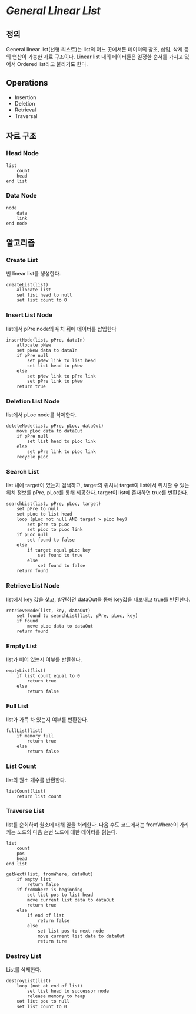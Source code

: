 # ***General Linear List***
## 정의
General linear list(선형 리스트)는 list의 어느 곳에서든 데이터의 참조, 삽입, 삭제 등의 연산이 가능한 자료 구조이다. Linear list 내의 데이터들은 일정한 순서를 가지고 있어서 Ordered list라고 불리기도 한다.
## Operations
* Insertion
* Deletion
* Retrieval
* Traversal
## 자료 구조
### Head Node
```
list
    count
    head
end list
```
### Data Node
```
node
    data
    link
end node
```
## 알고리즘
### Create List
빈 linear list를 생성한다.
```
createList(list)
    allocate list
    set list head to null
    set list count to 0
```
### Insert List Node
list에서 pPre node의 위치 뒤에 데이터를 삽입한다
```
insertNode(list, pPre, dataIn)
    allocate pNew
    set pNew data to dataIn
    if pPre null
        set pNew link to list head
        set list head to pNew
    else
        set pNew link to pPre link
        set pPre link to pNew
    return true
```
### Deletion List Node
list에서 pLoc node를 삭제한다.
```
deleteNode(list, pPre, pLoc, dataOut)
    move pLoc data to dataOut
    if pPre null
        set list head to pLoc link
    else
        set pPre link to pLoc link
    recycle pLoc
```
### Search List
list 내에 target이 있는지 검색하고, target의 위치나 target이 list에서 위치할 수 있는 위치 정보를 pPre, pLoc를 통해 제공한다. target이 list에 존재하면 true를 반환한다.
```
searchList(list, pPre, pLoc, target)
    set pPre to null
    set pLoc to list head
    loop (pLoc not null AND target > pLoc key)
        set pPre to pLoc
        set pLoc to pLoc link
    if pLoc null
        set found to false
    else
        if target equal pLoc key
            set found to true
        else
            set found to false
    return found
```
### Retrieve List Node
list에서 key 값을 찾고, 발견하면 dataOut을 통해 key값을 내보내고 true를 반환한다.
```
retrieveNode(list, key, dataOut)
    set found to searchList(list, pPre, pLoc, key)
    if found
        move pLoc data to dataOut
    return found
```
### Empty List
list가 비어 있는지 여부를 반환한다.
```
emptyList(list)
    if list count equal to 0
        return true
    else
        return false
```
### Full List
list가 가득 차 있는지 여부를 반환한다.
```
fullList(list)
    if memory full
        return true
    else
        return false
```
### List Count
list의 원소 개수를 반환한다.
```
listCount(list)
    return list count
```
### Traverse List
list를 순회하며 원소에 대해 일을 처리한다. 다음 수도 코드에서는 fromWhere이 가리키는 노드의 다음 순번 노드에 대한 데이터를 읽는다.
```
list
    count
    pos
    head
end list

getNext(list, fromWhere, dataOut)
    if empty list
        return false
    if fromWhere is beginning
        set list pos to list head
        move current list data to dataOut
        return true
    else
        if end of list
            return false
        else
            set list pos to next node
            move current list data to dataOut
            return ture
```
### Destroy List
List를 삭제한다.
```
destroyList(list)
    loop (not at end of list)
        set list head to successor node
        release memory to heap
    set list pos to null
    set list count to 0
```